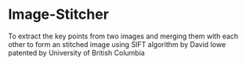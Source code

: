 # Image-Stitcher
To extract the key points from two images and merging them with each other to form an stitched image using SIFT algorithm by David Iowe patented by University of British Columbia
